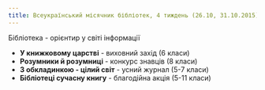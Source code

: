 ```yaml
---
title: Всеукраїнський місячник бібліотек, 4 тиждень (26.10, 31.10.2015)
---
```


Бібліотека - орієнтир у світі інформації

- **У книжковому царстві** - виховний захід (6 класи)
- **Розумники й розумниці** - конкурс знавців (8 класи)
- **З обкладинкою - цілий світ** - усний журнал (5-7 класи)
- **Бібліотеці сучасну книгу** - благодійна акція (5-11 класи)
